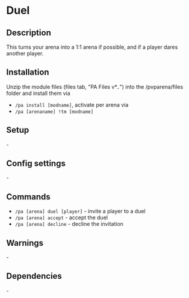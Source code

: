 # Duel

## Description

This turns your arena into a 1:1 arena if possible, and if a player dares another player.

## Installation

Unzip the module files (files tab, "PA Files v*.*.*") into the /pvparena/files folder and install them via

- `/pa install [modname]`, activate per arena via
- `/pa [arenaname] !tm [modname]`

## Setup

\-

## Config settings

\-

## Commands

- `/pa [arena] duel [player]` \- invite a player to a duel
- `/pa [arena] accept` \- accept the duel
- `/pa [arena] decline` \- decline the invitation

## Warnings

\-

## Dependencies

\-
